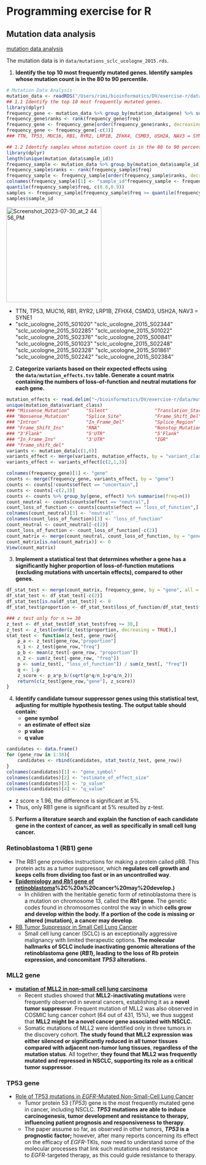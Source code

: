 # Programming exercise for R

## Mutation data analysis

[mutation data analysis](https://www.notion.so/mutation-data-analysis-6bbe1846a5f744c292163a47c02a2f44?pvs=21)

The mutation data is in `data/mutations_sclc_ucologne_2015.rds`.

1. **Identify the top 10 most frequently mutated genes. Identify samples whose mutation count is in the 80 to 90 percentile.**

```r
# Mutation Data Analysis
mutation_data <- readRDS("/Users/rimi/bioinformatics/DV/exercise-r/data/mutations_sclc_ucologne_2015.rds")
## 1.1 Identify the top 10 most frequently mutated genes.
library(dplyr)
frequency_gene <- mutation_data %>% group_by(mutation_data$gene) %>% summarise(freq=n())
frequency_gene$ranks <- rank(frequency_gene$freq)
frequency_gene <- frequency_gene[order(frequency_gene$ranks, decreasing = TRUE),]
frequency_gene <- frequency_gene[-c(3)]
### TTN, TP53, MUC16, RB1, RYR2, LRP1B, ZFHX4, CSMD3, USH2A, NAV3 = SYNE1

## 1.2 Identify samples whose mutation count is in the 80 to 90 percentile.
library(dplyr)
length(unique(mutation_data$sample_id))
frequency_sample <- mutation_data %>% group_by(mutation_data$sample_id) %>% summarise(freq=n())
frequency_sample$ranks <- rank(frequency_sample$freq)
frequency_sample <- frequency_sample[order(frequency_sample$ranks, decreasing = TRUE),]
colnames(frequency_sample)[1] <- "sample_id"frequency_sample <- frequency_sample[-c(3)]
quantile(frequency_sample$freq, c(0.8,0.9))
samples <- frequency_sample[frequency_sample$freq >= quantile(frequency_sample$freq, c(0.8)) & frequency_sample$freq <= quantile(frequency_sample$freq, c(0.9)),]
samples$sample_id
```

<img width="248" alt="Screenshot_2023-07-30_at_2 44 56_PM" src="https://github.com/yerimeeei/exercise-r/assets/134043926/dda0b39a-c057-4132-ab50-afcb40aab3f5">

- TTN, TP53, MUC16, RB1, RYR2, LRP1B, ZFHX4, CSMD3, USH2A, NAV3 = SYNE1
- "sclc_ucologne_2015_S01020" "sclc_ucologne_2015_S02344" "sclc_ucologne_2015_S02285"
"sclc_ucologne_2015_S01022" "sclc_ucologne_2015_S02376" "sclc_ucologne_2015_S00841"
"sclc_ucologne_2015_S01023" "sclc_ucologne_2015_S02248" "sclc_ucologne_2015_S02328"
"sclc_ucologne_2015_S01861" "sclc_ucologne_2015_S02242" "sclc_ucologne_2015_S02384”
2. **Categorize variants based on their expected effects using the `data/mutation_effects.tsv` table. Generate a count matrix containing the numbers of loss-of-function and neutral mutations for each gene.**

```r
mutation_effects <- read.delim("~/bioinformatics/DV/exercise-r/data/mutation_effects.tsv")
unique(mutation_data$variant_class)
### "Missense_Mutation"      "Silent"                 "Translation_Start_Site"
### "Nonsense_Mutation"      "Splice_Site"            "Frame_Shift_Del"       
### "Intron"                 "In_Frame_Del"           "Splice_Region"         
### "Frame_Shift_Ins"        "RNA"                    "Nonstop_Mutation"      
### "3'Flank"                "5'UTR"                  "5'Flank"               
### "In_Frame_Ins"           "3'UTR"                  "IGR"                   
### "frame_shift_del"
variants <- mutation_data[c(1,6)]
variants_effect <- merge(variants, mutation_effects, by = "variant_class")
variants_effect <- variants_effect[c(2,1,3)]

colnames(frequency_gene)[1] <- "gene"
counts <- merge(frequency_gene, variants_effect, by = "gene")
counts <- counts[!counts$effect == "uncertain",]
counts <- counts[-c(2,3)]
counts <- counts %>% group_by(gene, effect) %>% summarise(freq=n())
count_neutral <- counts[counts$effect == "neutral",]
count_loss_of_function <- counts[counts$effect == "loss_of_function",]
colnames(count_neutral)[3] <- "neutral"
colnames(count_loss_of_function)[3] <- "loss_of_function"
count_neutral <- count_neutral[-c(2)]
count_loss_of_function <- count_loss_of_function[-c(2)]
count_matrix <- merge(count_neutral, count_loss_of_function, by = "gene", all=TRUE)
count_matrix[is.na(count_matrix)] <- 0
View(count_matrix)
```

3. **Implement a statistical test that determines whether a gene has a significantly higher proportion of loss-of-function mutations (excluding mutations with uncertain effects), compared to other genes.**

```r
df_stat_test <- merge(count_matrix, frequency_gene, by = "gene", all = TRUE)
df_stat_test <- df_stat_test[-c(2)]
df_stat_test[is.na(df_stat_test)] <- 0
df_stat_test$proportion <- df_stat_test$loss_of_function/df_stat_test$freq

### z test only for n >= 30 
z_test <- df_stat_test[df_stat_test$freq >= 30,]
z_test <- z_test[order(z_test$proportion, decreasing = TRUE),]
stat_test <- function(z_test, gene_row){  
	p_a <- z_test[gene_row,"proportion"]  
	n_1 <- z_test[gene_row,"freq"]  
	p_b <- mean(z_test[-gene_row, "proportion"])  
	n_2 <- sum(z_test[-gene_row, "freq"])  
	p <- sum(z_test[, "loss_of_function"]) / sum(z_test[, "freq"])  
	q <- 1-p
	z_score <- p_a*p_b/(sqrt(p*q/n_1+p*q/n_2))  
	return(c(z_test[gene_row,"gene"], z_score))
}
```

4. **Identify candidate tumour suppressor genes using this statistical test, adjusting for multiple hypothesis testing. The output table should contain:**
    - **gene symbol**
    - **an estimate of effect size**
    - **p value**
    - **q value**

```r
candidates <- data.frame()
for (gene_row in 1:38){  
	candidates <- rbind(candidates, stat_test(z_test, gene_row))
}
colnames(candidates)[1] <- "gene_symbol"
colnames(candidates)[2] <- "estimate_of_effect_size"
colnames(candidates)[3] <- "p_value"
colnames(candidates)[4] <- "q_value"
```

- z score ≥ 1.96, the difference is significant at 5%.
- Thus, only RB1 gene is significant at 5% resulted by z-test.
5. **Perform a literature search and explain the function of each candidate gene in the context of cancer, as well as specifically in small cell lung cancer.**

### **Retinoblastoma 1 (RB1) gene**

- The RB1 gene provides instructions for making a protein called pRB. This protein acts as a tumor suppressor, which **regulates cell growth and keeps cells from dividing too fast or in an uncontrolled way**.
- **[Epidemiology and *Rb*1 gene of retinoblastoma](https://www.ncbi.nlm.nih.gov/pmc/articles/PMC3340672/#:~:text=In%20children%20with%20the%20heritable%20genetic%20form%20of%20retinoblastoma%20there,)%2C%20a%20cancer%20may%20develop.)**
    - In children with the heritable genetic form of retinoblastoma there is a mutation on chromosome 13, called the ***Rb*1 gene**. The genetic codes found in chromosomes control the way in which **cells grow and develop within the body. If a portion of the code is missing or altered (mutation), a cancer may develop**.
- [RB Tumor Suppressor in Small Cell Lung Cancer](https://www.notion.so/Programming-exercise-for-R-0a0780faec4949419e402ee8a2383ea6?pvs=21)
    - Small cell lung cancer (SCLC) is an exceptionally aggressive malignancy with limited therapeutic options. **The molecular hallmarks of SCLC include inactivating genomic alterations of the retinoblastoma gene (*RB1*), leading to the loss of Rb protein expression, and concomitant *TP53* alterations.**

### MLL2 gene

- ****[mutation of MLL2 in non–small cell lung carcinoma](https://www.nature.com/articles/srep06036)****
    - Recent studies showed that **MLL2-inactivating mutations** were frequently observed in several cancers, establishing it as a **novel tumor suppressor**. Frequent mutation of MLL2 was also observed in COSMIC lung cancer cohort (64 out of 431, 15%), we thus suggest that **MLL2 might be a novel cancer gene associated with NSCLC.**
    - Somatic mutations of MLL2 were identified only in three tumors in the discovery cohort. **The study found that MLL2 expression was either silenced or significantly reduced in all tumor tissues compared with adjacent non-tumor lung tissues**, **regardless of the mutation status**. All together, **they found that MLL2 was frequently mutated and repressed in NSCLC, supporting its role as a critical tumor suppressor**.

### TP53 gene

- [Role of TP53 mutations in *EGFR*-Mutated Non-Small-Cell Lung Cancer](https://www.notion.so/Programming-exercise-for-R-0a0780faec4949419e402ee8a2383ea6?pvs=21)
    - Tumor protein 53 (*TP53*) gene is the most frequently mutated gene in cancer, including NSCLC. ***TP53* mutations are able to induce carcinogenesis, tumor development and resistance to therapy, influencing patient prognosis and responsiveness to therapy**.
    - The paper assume so far, as observed in other tumors, ***TP53* is a prognostic factor;** however, after many reports concerning its effect on the efficacy of *EGFR*-TKIs, now need to understand some of the molecular processes that link such mutations and resistance to *EGFR*-targeted therapy, as this could guide resistance to therapy.
